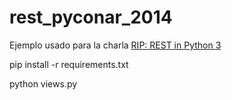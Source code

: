 rest_pyconar_2014
=================

Ejemplo usado para la charla [RIP: REST in Python 3](https://www.youtube.com/watch?v=qlydCbzsX2M)


pip install -r requirements.txt

python views.py
